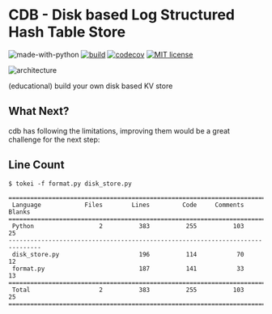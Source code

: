 # CDB - Disk based Log Structured Hash Table Store

![made-with-python](https://img.shields.io/badge/Made%20with-Python-1f425f.svg)
[![build](https://github.com/avinassh/cdb/actions/workflows/build.yml/badge.svg)](https://github.com/avinassh/cdb/actions/workflows/build.yml)
[![codecov](https://codecov.io/gh/avinassh/cdb/branch/master/graph/badge.svg?token=9SA8Q4L7AZ)](https://codecov.io/gh/avinassh/cdb)
[![MIT license](https://camo.githubusercontent.com/f7358a0a5a91ec17974d36c9d426073a0ac67a958b22319be1ba5aa32542c28d/68747470733a2f2f62616467656e2e6e65742f6769746875622f6c6963656e73652f4e61657265656e2f5374726170646f776e2e6a73)](https://github.com/avinassh/cdb/blob/master/LICENSE)

![architecture](https://user-images.githubusercontent.com/640792/166490746-fb41709e-cdb5-4c9a-a58b-f4e6d530b5c7.png)

(educational) build your own disk based KV store

## What Next?

cdb has following the limitations, improving them would be a great challenge for the next step:


## Line Count

```shell
$ tokei -f format.py disk_store.py

===============================================================================
 Language            Files        Lines         Code     Comments       Blanks
===============================================================================
 Python                  2          383          255          103           25
-------------------------------------------------------------------------------
 disk_store.py                      196          114           70           12
 format.py                          187          141           33           13
===============================================================================
 Total                   2          383          255          103           25
===============================================================================
```
